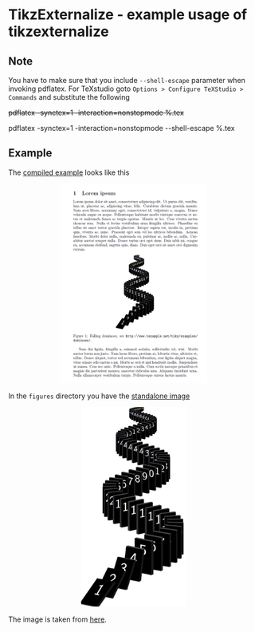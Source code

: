 # TikzExternalize - example usage of tikzexternalize

## Note

You have to make sure that you include `--shell-escape` parameter when invoking pdflatex. For TeXstudio goto `Options > Configure TeXStudio > Commands` and substitute the following

~~pdflatex -synctex=1 -interaction=nonstopmode %.tex~~
  
pdflatex -synctex=1 -interaction=nonstopmode --shell-escape %.tex

## Example

The [compiled example](tikzExternalize.pdf) looks like this 

<p align="center">
  <img scale="0.5" src="tikzExternalize.png" height=400>
</p>

In the `figures` directory you have the [standalone image](figure/tikzExternalize-figure0.pdf)

<p align="center">
  <img scale="0.5" src="tikzExternalize-fig.png" height=400>
</p>

The image is taken from [here](http://www.texample.net/tikz/examples/dominoes/).
